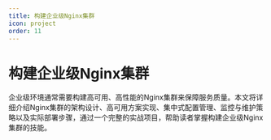 ```yaml
---
title: 构建企业级Nginx集群
icon: project
order: 11
---
```


# 构建企业级Nginx集群

企业级环境通常需要构建高可用、高性能的Nginx集群来保障服务质量。本文将详细介绍Nginx集群的架构设计、高可用方案实现、集中式配置管理、监控与维护策略以及实际部署步骤，通过一个完整的实战项目，帮助读者掌握构建企业级Nginx集群的技能。
